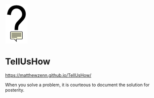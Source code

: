 ![logo](Static/logo.png)
# TellUsHow
https://matthewzenn.github.io/TellUsHow/

When you solve a problem, it is courteous to document the solution for posterity.
